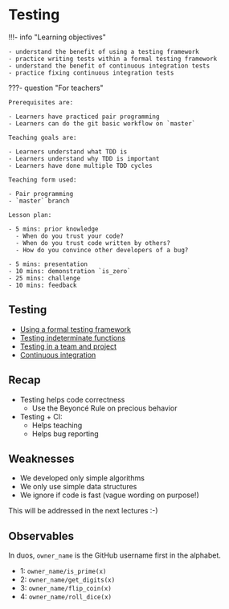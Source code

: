 # Testing

!!!- info "Learning objectives"

    - understand the benefit of using a testing framework
    - practice writing tests within a formal testing framework
    - understand the benefit of continuous integration tests
    - practice fixing continuous integration tests

???- question "For teachers"

    Prerequisites are:

    - Learners have practiced pair programming
    - Learners can do the git basic workflow on `master`

    Teaching goals are:

    - Learners understand what TDD is
    - Learners understand why TDD is important
    - Learners have done multiple TDD cycles

    Teaching form used:

    - Pair programming
    - `master` branch

    Lesson plan:

    - 5 mins: prior knowledge
      - When do you trust your code?
      - When do you trust code written by others?
      - How do you convince other developers of a bug?

    - 5 mins: presentation
    - 10 mins: demonstration `is_zero`
    - 25 mins: challenge
    - 10 mins: feedback

## Testing

- [Using a formal testing framework](testing_framework.md)
- [Testing indeterminate functions](testing_indeterminate_functions.md)
- [Testing in a team and project](testing_in_a_team.md)
- [Continuous integration](continuous_integration.md)

## Recap

- Testing helps code correctness
    - Use the Beyoncé Rule on precious behavior
- Testing + CI:
    - Helps teaching
    - Helps bug reporting

## Weaknesses

- We developed only simple algorithms
- We only use simple data structures
- We ignore if code is fast (vague wording on purpose!)

This will be addressed in the next lectures :-)

## Observables

In duos, `owner_name` is the GitHub username first in the alphabet.

- 1: `owner_name/is_prime(x)`
- 2: `owner_name/get_digits(x)`
- 3: `owner_name/flip_coin(x)`
- 4: `owner_name/roll_dice(x)`
